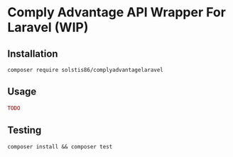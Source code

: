 # Comply Advantage API Wrapper For Laravel (WIP)
## Installation 
```shell script
composer require solstis86/complyadvantagelaravel
```
## Usage
```php
TODO
```
## Testing
```shell script
composer install && composer test
```
